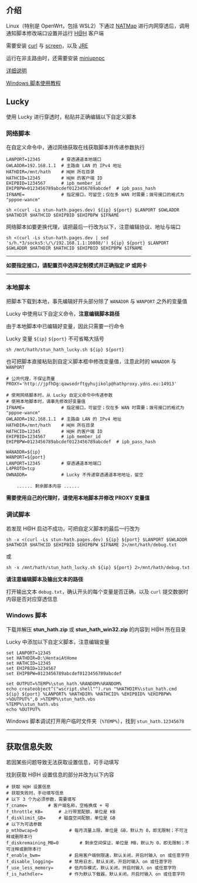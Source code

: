 ## 介绍

Linux（特别是 OpenWrt，包括 WSL2）下通过 [NATMap](https://github.com/heiher/natmap) 进行内网穿透后，调用通知脚本修改端口设置并运行 [H@H](https://ehwiki.org/wiki/Hentai@Home) 客户端

需要安装 [curl](https://curl.se/) 与 [screen](https://www.gnu.org/software/screen/)，以及 [JRE](https://docs.oracle.com/goldengate/1212/gg-winux/GDRAD/java.htm)

运行在非主路由时，还需要安装 [miniupnpc](http://miniupnp.free.fr/)

[详细说明](https://www.bilibili.com/read/cv35051332/)

[Windows 脚本使用教程](https://www.bilibili.com/read/cv36825243/)

## Lucky

使用 Lucky 进行穿透时，粘贴并正确编辑以下自定义脚本

### 网络脚本

在自定义命令中，通过网络获取在线获取脚本并传递参数执行

```
LANPORT=12345        # 穿透通道本地端口
GWLADDR=192.168.1.1  # 主路由 LAN 的 IPv4 地址
HATHDIR=/mnt/hath    # H@H 所在目录
HATHCID=12345        # H@H 的客户端 ID
EHIPBID=1234567      # ipb_member_id
EHIPBPW=0123456789abcdef0123456789abcdef  # ipb_pass_hash
IFNAME=              # 指定接口，可留空；仅在多 WAN 时需要；拨号接口的格式为 "pppoe-wancm"

sh <(curl -Ls stun-hath.pages.dev) ${ip} ${port} $LANPORT $GWLADDR $HATHDIR $HATHCID $EHIPBID $EHIPBPW $IFNAME
```

网络脚本如要更换代理，请把最后一行改为以下，注意编辑协议、地址与端口

`sh <(curl -Ls stun-hath.pages.dev | sed 's/h.*3/socks5:\/\/192.168.1.1:10808/') ${ip} ${port} $LANPORT $GWLADDR $HATHDIR $HATHCID $EHIPBID $EHIPBPW $IFNAME`

--------------------------------------------------------

**如要指定接口，请配置页中选择定制模式并正确指定 IP 或网卡**

--------------------------------------------------------

### 本地脚本

把脚本下载到本地，事先编辑好开头部分除了 `WANADDR` 与 `WANPORT` 之外的变量值

Lucky 中使用以下自定义命令，**注意编辑脚本路径**

由于本地脚本中已编辑好变量，因此只需要一行命令

Lucky 变量 `${ip}` `${port}` 不可省略大括号

```
sh /mnt/hath/stun_hath_lucky.sh ${ip} ${port}
```

也可把脚本直接粘贴到自定义脚本框中修改变量值，注意此时的 `WANADDR` 与 `WANPORT`

```
# 公共代理，不保证质量
PROXY='http://jpfhDg:qawsedrftgyhujikolp@hathproxy.ydns.eu:14913'

# 使用网络脚本时，从 Lucky 自定义命令中传递参数
# 使用本地脚本时，请事先修改好变量值
IFNAME=              # 指定接口，可留空；仅在多 WAN 时需要；拨号接口的格式为 "pppoe-wancm"
GWLADDR=192.168.1.1  # 主路由 LAN 的 IPv4 地址
HATHDIR=/mnt/hath    # H@H 所在目录
HATHCID=12345        # H@H 的客户端 ID
EHIPBID=1234567      # ipb_member_id
EHIPBPW=0123456789abcdef0123456789abcdef  # ipb_pass_hash

WANADDR=${ip}
WANPORT=${port}
LANPORT=12345        # 穿透通道本地端口
L4PROTO=tcp
OWNADDR=             # Lucky 不传递穿透通道本地地址，留空

    ...... 剩余脚本内容 ......
```

**需要使用自己的代理时，请使用本地脚本并修改 PROXY 变量值**

### 调试脚本

若发现 H@H 启动不成功，可把自定义脚本的最后一行改为

`sh -x <(curl -Ls stun-hath.pages.dev) ${ip} ${port} $LANPORT $GWLADDR $HATHDIR $HATHCID $EHIPBID $EHIPBPW $IFNAME 2>/mnt/hath/debug.txt`

或

`sh -x /mnt/hath/stun_hath_lucky.sh ${ip} ${port} 2>/mnt/hath/debug.txt`

**请注意编辑脚本及输出文本的路径**

打开输出文本 `debug.txt`，确认开头的每个变量是否正确，以及 `curl` 提交数据时内容是否对应穿透信息

### Windows 脚本

下载并解压 **stun_hath.zip** 或 **stun_hath_win32.zip** 的内容到 H@H 所在目录

Lucky 中添加以下自定义脚本，注意编辑变量

```
set LANPORT=12345
set HATHDIR=D:\HentaiAtHome
set HATHCID=12345
set EHIPBID=1234567
set EHIPBPW=0123456789abcdef0123456789abcdef

set OUTPUT=%TEMP%\stun_hath.%RANDOM%%RANDOM%
echo createobject^("wscript.shell"^).run "%HATHDIR%\stun_hath.cmd ${ip} ${port} %LANPORT% %HATHDIR% %HATHCID% %EHIPBID% %EHIPBPW% >%OUTPUT%",0 >%TEMP%\stun_hath.vbs
%TEMP%\stun_hath.vbs
echo %OUTPUT%
```

Windows 脚本调试打开用户临时文件夹（`%TEMP%`），找到 `stun_hath.12345678`

--------------------------------------------------------

## 获取信息失败

若因某些问题导致无法获取设置信息，可手动填写

找到获取 H@H 设置信息的部分并改为以下内容

```
# 获取 H@H 设置信息
# 获取失败时，手动填写信息
# 以下 3 个为必须参数，需要填写
f_cname= 	    # 客户端名称，空格换成 + 号
f_throttle_KB=	    # 上行带宽配额，单位是 KB
f_disklimit_GB=	    # 磁盘空间配额，单位是 GB
# 以下为可选参数
p_mthbwcap=0		    # 每月流量上限，单位是 GB，默认为 0，即无限制；不可注释或删除本行
f_diskremaining_MB=0	    # 剩余空间保证，单位是 MB，默认为 0，即无限制；不可注释或删除本行
f_enable_bwm=		    # 启用客户端侧限速，默认关闭，开启时输入 on 或任意字符
f_disable_logging=	    # 禁用日志，默认关闭，开启时输入 on 或任意字符
f_use_less_memory=	    # 低内存模式，默认关闭，开启时输入 on 或任意字符
f_is_hathdler=		    # 作为默认下载器，默认关闭，开启时输入 on 或任意字符
```
